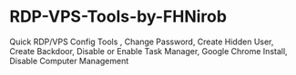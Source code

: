 # RDP-VPS-Tools-by-FHNirob
Quick RDP/VPS Config Tools , Change Password, Create Hidden User, Create Backdoor, Disable or Enable Task Manager, Google Chrome Install, Disable Computer Management
